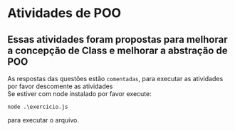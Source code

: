 # Atividades de POO
## Essas atividades foram propostas para melhorar a concepção de Class e melhorar a abstração de POO
As respostas das questões estão `comentadas`, para executar as atividades por favor descomente as atividades <br>
Se estiver com node instalado por favor execute:
````
node .\exercicio.js
````
para executar o arquivo.